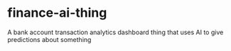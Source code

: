 # finance-ai-thing
A bank account transaction analytics dashboard thing that uses AI to give predictions about something
